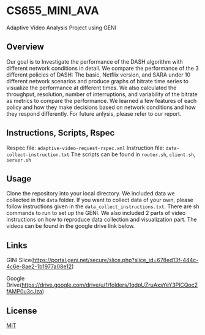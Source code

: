 # CS655_MINI_AVA

Adaptive Video Analysis Project using GENI

## Overview

Our goal is to Investigate the performance of the DASH algorithm with different network conditions in detail. We compare the performance of the 3 different policies of DASH: The basic, Netflix version, and SARA under 10 different network scenarios and produce graphs of bitrate time series to visualize the performance at different times. We also calculated the throughput, resolution, number of interruptions, and variability of the bitrate as metrics to compare the performance. We learned a few features of each policy and how they make decisions based on network conditions and how they respond differently. For future anlysis, please refer to our report.

## Instructions, Scripts, Rspec

Respec file: `adaptive-video-request-rspec.xml`
Instruction file: `data-collect-instruction.txt`
The scripts can be found in `router.sh`, `client.sh`, `server.sh`

## Usage

Clone the repository into your local directory. We included data we collected in the `data` folder. If you want to collect data of your own, please follow instructions given in the `data_collect_instructions.txt`. There are sh commands to run to set up the GENI. We also included 2 parts of video instructions on how to reproduce data collection and visualization part. The videos can be found in the google drive link below.


## Links

GINI Slice(https://portal.geni.net/secure/slice.php?slice_id=678ed13f-444c-4c6e-8ae2-1b1977a08e12)

Google Drive(https://drive.google.com/drive/u/1/folders/1qdpUZruAxsYeY3PlCQoc2fAMP0u3cJza)

## License

[MIT](https://choosealicense.com/licenses/mit/)
